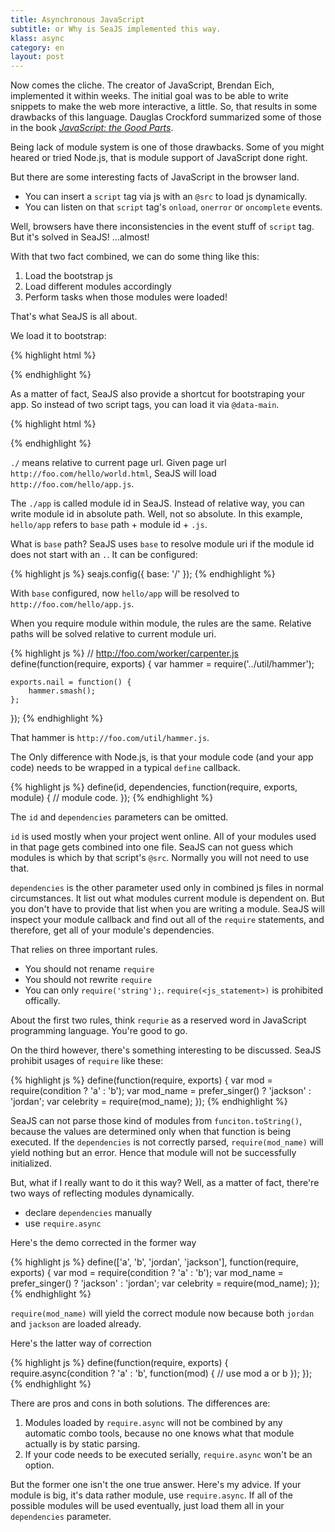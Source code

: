 ```yaml
---
title: Asynchronous JavaScript
subtitle: or Why is SeaJS implemented this way.
klass: async
category: en
layout: post
---
```


Now comes the cliche. The creator of JavaScript, Brendan Eich, implemented it within weeks.
The initial goal was to be able to write snippets to make the web more interactive, a little.
So, that results in some drawbacks of this language.
Dauglas Crockford summarized some of those in the book
[_JavaScript: the Good Parts_](http://www.amazon.com/JavaScript-Good-Parts-Douglas-Crockford/dp/0596517742/).

Being lack of module system is one of those drawbacks.
Some of you might heared or tried Node.js, that is module support of JavaScript done right.

But there are some interesting facts of JavaScript in the browser land.

 - You can insert a `script` tag via js with an `@src` to load js dynamically.
 - You can listen on that `script` tag's `onload`, `onerror` or `oncomplete` events.

Well, browsers have there inconsistencies in the event stuff of `script` tag.
But it's solved in SeaJS! ...almost!

With that two fact combined, we can do some thing like this:

 1. Load the bootstrap js
 2. Load different modules accordingly
 3. Perform tasks when those modules were loaded!

That's what SeaJS is all about.

We load it to bootstrap:

{% highlight html %}
<!-- the library and your app -->
<script src="sea.js"></script>
<script src="app.js"></script>
{% endhighlight %}

As a matter of fact, SeaJS also provide a shortcut for bootstraping your app.
So instead of two script tags, you can load it via `@data-main`.

{% highlight html %}
<!-- more compact way -->
<script src="sea.js" data-main="./app"></script>
{% endhighlight %}

`./` means relative to current page url. Given page url `http://foo.com/hello/world.html`,
SeaJS will load `http://foo.com/hello/app.js`.

The `./app` is called module id in SeaJS. Instead of relative way,
you can write module id in absolute path. Well, not so absolute.
In this example, `hello/app` refers to `base` path + module id + `.js`.

What is `base` path?
SeaJS uses `base` to resolve module uri if the module id does not start with an `.`.
It can be configured:

{% highlight js %}
seajs.config({
    base: '/'
});
{% endhighlight %}

With `base` configured, now `hello/app` will be resolved to `http://foo.com/hello/app.js`.

When you require module within module, the rules are the same.
Relative paths will be solved relative to current module uri.

{% highlight js %}
// http://foo.com/worker/carpenter.js
define(function(require, exports) {
    var hammer = require('../util/hammer');

    exports.nail = function() {
        hammer.smash();
    };
});
{% endhighlight %}

That hammer is `http://foo.com/util/hammer.js`.

The Only difference with Node.js, is that your module code (and your app code)
needs to be wrapped in a typical `define` callback.

{% highlight js %}
define(id, dependencies, function(require, exports, module) {
    // module code.
});
{% endhighlight %}

The `id` and `dependencies` parameters can be omitted.

`id` is used mostly when your project went online.
All of your modules used in that page gets combined into one file.
SeaJS can not guess which modules is which by that script's `@src`.
Normally you will not need to use that.

`dependencies` is the other parameter used only in combined js files in normal circumstances.
It list out what modules current module is dependent on.
But you don't have to provide that list when you are writing a module.
SeaJS will inspect your module callback and find out all of the `require` statements,
and therefore, get all of your module's dependencies.

That relies on three important rules.

 - You should not rename `require`
 - You should not rewrite `require`
 - You can only `require('string');`. `require(<js_statement>)` is prohibited offically.

About the first two rules, think `requrie` as a reserved word in JavaScript programming language.
You're good to go.

On the third however, there's something interesting to be discussed.
SeaJS prohibit usages of `require` like these:

{% highlight js %}
define(function(require, exports) {
    var mod = require(condition ? 'a' : 'b');
    var mod_name = prefer_singer() ? 'jackson' : 'jordan';
    var celebrity = require(mod_name);
});
{% endhighlight %}

SeaJS can not parse those kind of modules from `funciton.toString()`,
because the values are determined only when that function is being executed.
If the `dependencies` is not correctly parsed, `require(mod_name)`
will yield nothing but an error.
Hence that module will not be successfully initialized.

But, what if I really want to do it this way?
Well, as a matter of fact, there're two ways of reflecting modules dynamically.

 - declare `dependencies` manually
 - use `require.async`

Here's the demo corrected in the former way

{% highlight js %}
define(['a', 'b', 'jordan', 'jackson'], function(require, exports) {
    var mod = require(condition ? 'a' : 'b');
    var mod_name = prefer_singer() ? 'jackson' : 'jordan';
    var celebrity = require(mod_name);
});
{% endhighlight %}

`require(mod_name)` will yield the correct module now because both
`jordan` and `jackson` are loaded already.

Here's the latter way of correction

{% highlight js %}
define(function(require, exports) {
    require.async(condition ? 'a' : 'b', function(mod) {
        // use mod a or b
    });
});
{% endhighlight %}

There are pros and cons in both solutions. The differences are:

 1. Modules loaded by `require.async` will not be combined by any automatic combo tools,
    because no one knows what that module actually is by static parsing.
 2. If your code needs to be executed serially, `require.async` won't be an option.

But the former one isn't the one true answer. Here's my advice.
If your module is big, it's data rather module, use `require.async`.
If all of the possible modules will be used eventually,
just load them all in your `dependencies` parameter.